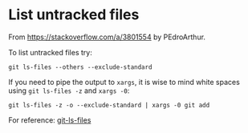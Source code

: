 # List untracked files

From <https://stackoverflow.com/a/3801554> by PEdroArthur.

To list untracked files try:

```
git ls-files --others --exclude-standard
```

If you need to pipe the output to `xargs`, it is wise to mind white spaces using `git ls-files -z` and `xargs -0`:

```
git ls-files -z -o --exclude-standard | xargs -0 git add
```

For reference: [git-ls-files](http://git-scm.com/docs/git-ls-files)